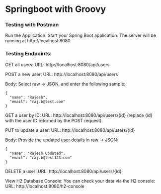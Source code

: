 # Springboot with Groovy
### Testing with Postman
Run the Application: Start your Spring Boot application. The server will be running at http://localhost:8080.

### Testing Endpoints:

GET all users:
URL: http://localhost:8080/api/users

POST a new user:
URL: http://localhost:8080/api/users

Body: Select raw -> JSON, and enter the following sample:
```
{
  "name": "Rajesh",
  "email": "raj.b@test.com"
}
```
GET a user by ID:
URL: http://localhost:8080/api/users/{id} (replace {id} with the user ID returned by the POST request).

PUT to update a user:
URL: http://localhost:8080/api/users/{id}

Body: Provide the updated user details in raw -> JSON:
```
{
  "name": "Rajesh Updated",
  "email": "raj.b@test123.com"
}
```
DELETE a user:
URL: http://localhost:8080/api/users/{id}

View H2 Database Console: You can check your data via the H2 console:
URL: http://localhost:8080/h2-console

